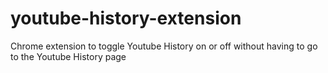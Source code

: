 # youtube-history-extension
Chrome extension to toggle Youtube History on or off without having to go to the Youtube History page
